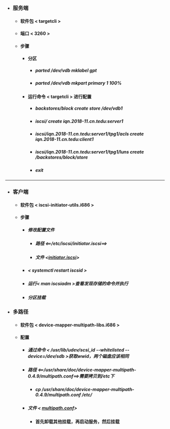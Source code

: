 - ### 服务端
  - #### 软件包 < targetcli >
  - #### 端口 < 3260 >
  - #### 步骤
    - #### 分区
      - ##### parted /dev/vdb mklabel gpt
      - ##### parted /dev/vdb mkpart primary 1 100%
     - #### 运行命令 < targetcli > 进行配置
       - ##### backstores/block create store /dev/vdb1
       - ##### iscsi/ create iqn.2018-11.cn.tedu:server1
        - ##### iscsi/iqn.2018-11.cn.tedu:server1/tpg1/acls create iqn.2018-11.cn.tedu:client1
         - ##### iscsi/iqn.2018-11.cn.tedu:server1/tpg1/luns create /backstores/block/store
         - ##### exit
---
- ### 客户端
   - #### 软件包 < iscsi-initiator-utils.i686 >
   - #### 步骤
     - ##### 修改配置文件
        - ##### 路径 <==/etc/iscsi/initiator.iscsi==>
        - ##### 文件 <[initiator.iscsi]()>
     - ##### < systemctl restart iscsid >
     - ##### 运行< man iscsiadm >查看发现存储的命令并执行
     - ##### 分区挂载
- ### 多路径
    - #### 软件包 < device-mapper-multipath-libs.i686 >
    - #### 配置
      - ##### 通过命令 < /usr/lib/udev/scsi_id --whitelisted --device=/dev/sdb >获取wwid，两个磁盘应该相同
      - ##### 路径 <==/usr/share/doc/device-mapper-multipath-0.4.9/multipath.conf==>需要拷贝到/etc下
          - ##### cp /usr/share/doc/device-mapper-multipath-0.4.9/multipath.conf /etc/
      - ##### 文件 < [multipath.conf]()>
          - #### 首先卸载其他挂载，再启动服务，然后挂载
